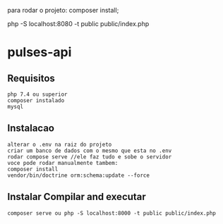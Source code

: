 para rodar o projeto:
composer install;

php -S localhost:8080 -t public public/index.php
# pulses-api

## Requisitos
```
php 7.4 ou superior
composer instalado
mysql
```
## Instalacao
```
alterar o .env na raiz do projeto
criar um banco de dados com o mesmo que esta no .env
rodar compose serve //ele faz tudo e sobe o servidor
voce pode rodar manualmente tambem:
composer install
vendor/bin/doctrine orm:schema:update --force
```

## Instalar Compilar and executar 
```
composer serve ou php -S localhost:8000 -t public public/index.php
```